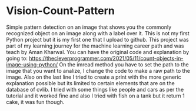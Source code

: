 # Vision-Count-Pattern
Simple pattern detection on an image that shows you the commonly recognized object on an image along with a label over it.
This is not my first Python project but it is my first one that I upload to github.
This project was part of my learning journey for the machine learning career path and was teach by Aman Kharwal.
You can have the original code and explanation by going to: https://thecleverprogrammer.com/2021/05/11/count-objects-in-image-using-python/
On the imread method you have to set the path to the image that you want to analize, I change the code to make a raw path to the image.
Also on the last line I tried to create a print with the more generic explanation possible but its limited to certain elements that are on the database of cvlib.
I tried with some things like people and cars as per the tutorial and it worked fine and also I tried with fish on a tank but it return 1 cake, it was fun though.
